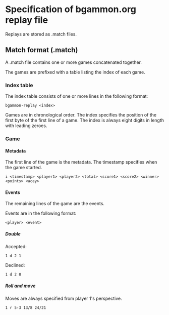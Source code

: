 # Specification of bgammon.org replay file

Replays are stored as .match files.

## Match format (.match)

A .match file contains one or more games concatenated together.

The games are prefixed with a table listing the index of each game.

### Index table

The index table consists of one or more lines in the following format:

`bgammon-replay <index>`

Games are in chronological order.
The index specifies the position of the first byte of the first line of a game.
The index is always eight digits in length with leading zeroes.

### Game

#### Metadata

The first line of the game is the metadata. The timestamp specifies when the game started.

`i <timestamp> <player1> <player2> <total> <score1> <score2> <winner> <points> <acey>`

#### Events

The remaining lines of the game are the events.

Events are in the following format:

`<player> <event>`

##### Double

Accepted:

`1 d 2 1`

Declined:

`1 d 2 0`

##### Roll and move

Moves are always specified from player 1's perspective.

`1 r 5-3 13/8 24/21`
